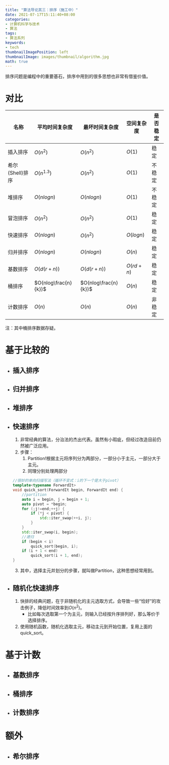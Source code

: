 ```yaml
---
title: "算法导论其三：排序（施工中）"
date: 2021-07-17T15:11:40+08:00
categories:
- 计算机科学与技术
- 算法
tags:
- 算法系列
keywords:
- tech
thumbnailImagePosition: left
thumbnailImage: images/thumbnail/algorithm.jpg
math: true
---
```

排序问题是编程中的重要基石，排序中用到的很多思想也非常有借鉴价值。
<!--more-->
# 对比
|  名称   | 平均时间复杂度 | 最坏时间复杂度 | 空间复杂度  | 是否稳定 |
|  ----  | ----  |  ----  | ----  |  ----  |
|  插入排序 | $O(n^2)$ | $O(n^2)$ | $O(1)$ | 稳定 |
|  希尔(Shell)排序 | $O(n^{1.3})$ | $O(n^2)$ | $O(1)$ | 不稳定 |
|  堆排序 | $O(nlogn)$ | $O(nlogn)$ | $O(1)$ | 不稳定 |
|  冒泡排序 | $O(n^2)$ | $O(n^2)$ | $O(1)$ | 稳定 |
|  快速排序 | $O(nlogn)$ | $O(n^2)$ | $O(logn)$ | 稳定 |
|  归并排序 | $O(nlogn)$ | $O(nlogn)$ | $O(n)$ | 稳定 |
|  基数排序 | $O(d(r+n))$ | $O(d(r+n))$ | $O(rd+n)$ | 稳定 |
|  桶排序 | $O(nlog\frac{n}{k})$ | $O(nlog\frac{n}{k})$ | $O(n)$ | 稳定 |
|  计数排序 | $O(n)$ | $O(n)$ | $O(n)$ | 非稳定 |

注：其中桶排序数据存疑。

# 基于比较的
- ## 插入排序
- ## 归并排序
- ## 堆排序
- ## 快速排序
    1. 非常经典的算法，分治法的杰出代表。虽然有小瑕疵，但经过改造目前仍然被广泛应用。
    2. 步骤：
        1. Partition!根据主元将序列分为两部分，一部分小于主元，一部分大于主元。
        2. 同理分别处理两部分
    ```cpp
    //很妙的单向扫描写法（循环不变式：i的下一个是大于pivot）
    template<typename ForwardIt>
    void quick_sort(ForwardIt begin, ForwardIt end) {
        //partition
        auto i = begin, j = begin + 1;
        auto pivot = *begin;
        for (;j!=end;++j) {
            if (*j < pivot) {
                std::iter_swap(++i, j);
            }
        }
        std::iter_swap(i, begin);
        //递归
        if (begin < i)
            quick_sort(begin, i);
        if (i + 1 < end)
            quick_sort(i + 1, end);
    }
    ```
    3. 其中，选择主元并划分的步骤，就叫做Partition，这种思想经常用到。
- ## 随机化快速排序
    1. 快排的经典问题，在于非随机化的主元选取方式，会导致一些“恰好”的攻击例子，降低时间效率到$O(n^2)$。
        - 比如每次选取第一个为主元，则输入已经按升序排列好，那么等价于选择排序。
    2. 使用随机函数，随机化选取主元，移动主元到开始位置，复用上面的quick_sort。
# 基于计数
- ## 基数排序
- ## 桶排序
- ## 计数排序

# 额外
- ## 希尔排序